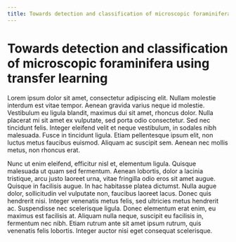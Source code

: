 ```yaml
---
title: Towards detection and classification of microscopic foraminifera using transfer learning
---
```


# Towards detection and classification of microscopic foraminifera using transfer learning

Lorem ipsum dolor sit amet, consectetur adipiscing elit. Nullam molestie interdum est vitae tempor. Aenean gravida varius neque id molestie. Vestibulum eu ligula blandit, maximus dui sit amet, rhoncus dolor. Nulla placerat mi sit amet ex vulputate, sed porta odio consectetur. Sed nec tincidunt felis. Integer eleifend velit et neque vestibulum, in sodales nibh malesuada. Fusce in tincidunt ligula. Etiam pellentesque ipsum elit, non luctus metus faucibus euismod. Aliquam ac suscipit sem. Aenean nec mollis metus, non rhoncus erat.

Nunc ut enim eleifend, efficitur nisl et, elementum ligula. Quisque malesuada ut quam sed fermentum. Aenean lobortis, dolor a lacinia tristique, arcu justo laoreet urna, vitae fringilla odio eros sit amet augue. Quisque in facilisis augue. In hac habitasse platea dictumst. Nulla augue dolor, sollicitudin vel vulputate non, faucibus laoreet lacus. Donec quis hendrerit nisi. Integer venenatis metus felis, sed ultricies metus hendrerit ac. Suspendisse nec scelerisque ligula. Donec elementum erat enim, eu maximus est facilisis at. Aliquam nulla neque, suscipit eu facilisis in, fermentum nec nibh. Etiam rutrum ante sit amet ipsum rutrum, quis venenatis felis lobortis. Integer auctor nisi eget consequat scelerisque.
